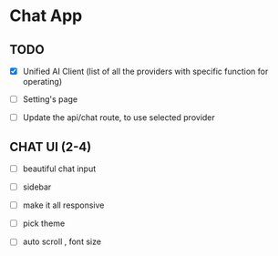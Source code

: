 # Chat App

## TODO

- [X] Unified AI Client (list of all the providers with specific function for operating)
- [ ] Setting's page
- [ ] Update the api/chat route, to use selected provider



## CHAT UI (2-4)
- [ ] beautiful chat input 
- [ ] sidebar 
- [ ] make it all responsive
- [ ] pick theme
- [ ] auto scroll , font size

 
 

 